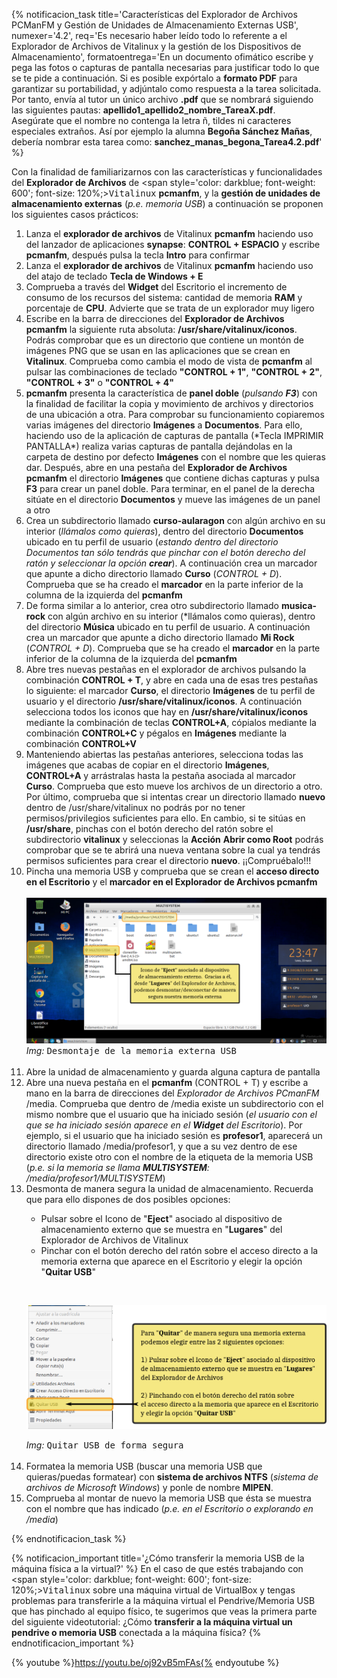 {% notificacion_task title='Características del Explorador de Archivos PCManFM y Gestión de Unidades de Almacenamiento Externas USB',
numexer='4.2',
req='Es necesario haber leído todo lo referente a el Explorador de Archivos de Vitalinux y la gestión de los Dispositivos de Almacenamiento',
formatoentrega='En un documento ofimático escribe y pega las fotos o capturas de pantalla necesarias para justificar todo lo que se te pide a continuación. Si es posible expórtalo a <b>formato PDF</b> para garantizar su portabilidad, y adjúntalo como respuesta a la tarea solicitada. Por tanto, envía al tutor un único archivo <b>.pdf</b> que se nombrará siguiendo las siguientes pautas: <b>apellido1_apellido2_nombre_TareaX.pdf</b>.
<br>
Asegúrate que el nombre no contenga la letra ñ, tildes ni caracteres especiales extraños. Así por ejemplo la alumna <b>Begoña Sánchez Mañas</b>, debería nombrar esta tarea como: <b>sanchez_manas_begona_Tarea4.2.pdf</b>' %}

Con la finalidad de familiarizarnos con las características y funcionalidades del <b>Explorador de Archivos</b> de <span style='color: darkblue; font-weight: 600'; font-size: 120%;><tt>Vitalinux</tt></span> <b>pcmanfm</b>, y la <b>gestión de unidades de almacenamiento externas</b> (<i>p.e. memoria USB</i>) a continuación se proponen los siguientes casos prácticos:

<ol>
<li>Lanza el <b>explorador de archivos</b> de Vitalinux <b>pcmanfm</b> haciendo uso del lanzador de aplicaciones <b>synapse</b>: <b>CONTROL + ESPACIO</b> y escribe <b>pcmanfm</b>, después pulsa la tecla <b>Intro</b> para confirmar</li>
<li>Lanza el <b>explorador de archivos</b> de Vitalinux <b>pcmanfm</b> haciendo uso del atajo de teclado <b>Tecla de Windows + E</b></li>
<li>Comprueba a través del <b>Widget</b> del Escritorio el incremento de consumo de los recursos del sistema: cantidad de memoria <b>RAM</b> y porcentaje de <b>CPU</b>.  Advierte que se trata de un explorador muy ligero</li>
<li>Escribe en la barra de direcciones del <b>Explorador de Archivos pcmanfm</b> la siguiente ruta absoluta: <b>/usr/share/vitalinux/iconos</b>.  Podrás comprobar que es un directorio que contiene un montón de imágenes PNG que se usan en las aplicaciones que se crean en <b>Vitalinux</b>.  Comprueba como cambia el modo de vista de <b>pcmanfm</b> al pulsar las combinaciones de teclado <b>"CONTROL + 1"</b>, <b>"CONTROL + 2"</b>, <b>"CONTROL + 3"</b> o <b>"CONTROL + 4"</b></li>
<li><b>pcmanfm</b> presenta la característica de <b>panel doble</b> (<i>pulsando <b>F3</b></i>)  con la finalidad de facilitar la copia y movimiento de archivos y directorios de una ubicación a otra. Para comprobar su funcionamiento copiaremos varias imágenes del directorio <b>Imágenes</b> a <b>Documentos</b>.  Para ello, haciendo uso de la aplicación de capturas de pantalla (*Tecla IMPRIMIR PANTALLA*) realiza varias capturas de pantalla dejándolas en la carpeta de destino por defecto <b>Imágenes</b> con el nombre que les quieras dar.  Después, abre en una pestaña del <b>Explorador de Archivos pcmanfm</b> el directorio <b>Imágenes</b> que contiene dichas capturas y pulsa <b>F3</b> para crear un panel doble.  Para terminar, en el panel de la derecha sitúate en el directorio <b>Documentos</b> y mueve las imágenes de un panel a otro</li>
<li>Crea un subdirectorio llamado <b>curso-aularagon</b> con algún archivo en su interior (<i>llámalos como quieras</i>), dentro del directorio <b>Documentos</b> ubicado en tu perfil de usuario (<i>estando dentro del directorio Documentos tan sólo tendrás que pinchar con el botón derecho del ratón y seleccionar la opción <b>crear</b></i>).  A continuación crea un marcador que apunte a dicho directorio llamado <b>Curso</b> (<i>CONTROL + D</i>). Comprueba que se ha creado el <b>marcador</b> en la parte inferior de la columna de la izquierda del <b>pcmanfm</b></li>
<li>De forma similar a lo anterior, crea otro subdirectorio llamado <b>musica-rock</b> con algún archivo en su interior (*llámalos como quieras</i>), dentro del directorio <b>Música</b> ubicado en tu perfil de usuario.  A continuación crea un marcador que apunte a dicho directorio llamado <b>Mi Rock</b> (<i>CONTROL + D</i>). Comprueba que se ha creado el <b>marcador</b> en la parte inferior de la columna de la izquierda del <b>pcmanfm</b></li>
<li>Abre tres nuevas pestañas en el explorador de archivos pulsando la combinación <b>CONTROL + T</b>, y abre en cada una de esas tres pestañas lo siguiente: el marcador <b>Curso</b>, el directorio <b>Imágenes</b> de tu perfil de usuario y el directorio <b>/usr/share/vitalinux/iconos</b>.  A continuación selecciona todos los iconos que hay en <b>/usr/share/vitalinux/iconos</b> mediante la combinación de teclas <b>CONTROL+A</b>, cópialos mediante la combinación <b>CONTROL+C</b> y pégalos en <b>Imágenes</b> mediante la combinación <b>CONTROL+V</b></li>
<li>Manteniendo abiertas las pestañas anteriores, selecciona todas las imágenes que acabas de copiar en el directorio <b>Imágenes</b>, <b>CONTROL+A</b> y arrástralas hasta la pestaña asociada al marcador <b>Curso</b>.  Comprueba que esto mueve los archivos de un directorio a otro.   Por último, comprueba que si intentas crear un directorio llamado <b>nuevo</b> dentro de </b>/usr/share/vitalinux</b> no podrás por no tener permisos/privilegios suficientes para ello.  En cambio, si te sitúas en <b>/usr/share</b>, pinchas con el botón derecho del ratón sobre el subdirectorio <b>vitalinux</b> y seleccionas la <b>Acción</b> <b>Abrir como Root</b> podrás comprobar que se te abrirá una nueva ventana sobre la cual ya tendrás permisos suficientes para crear el directorio <b>nuevo</b>. </i>¡¡Compruébalo!!!
</li>
<li>
Pincha una memoria USB y comprueba que se crean el <b>acceso directo en el Escritorio</b> y el <b>marcador en el Explorador de Archivos pcmanfm</b>
</li>
<br><div class="container">
<img class="coolimage" src="../img/Pcmanfm-desmontar-usb.png" alt="Imagen no Localizada">
<div class="imagetext_type2"><i>Img:</i> <tt>Desmontaje de la memoria externa USB</tt></div>
</div><br>
<li>
Abre la unidad de almacenamiento y guarda alguna captura de pantalla
</li>
<li>
Abre una nueva pestaña en el <b>pcmanfm</b> (CONTROL + T) y escribe </b>a mano</b> en la barra de direcciones del <i>Explorador de Archivos PCmanFM</i> </b>/media</b>.  Comprueba que dentro de </b>/media</b> existe un subdirectorio con el mismo nombre que el usuario que ha iniciado sesión (<i>el usuario con el que se ha iniciado sesión aparece en el <b>Widget</b> del Escritorio</i>).  Por ejemplo, si el usuario que ha iniciado sesión es <b>profesor1</b>, aparecerá un directorio llamado </b>/media/profesor1</b>, y que a su vez dentro de ese directorio existe otro con el nombre de la etiqueta de la memoria USB (<i>p.e. si la memoria se llama <b>MULTISYSTEM</b>: </b>/media/profesor1/MULTISYSTEM</b></i>)
</li>
<li>
Desmonta de manera segura la unidad de almacenamiento.  Recuerda que para ello dispones de dos posibles opciones:
</li>
<ul>
<li>
Pulsar sobre el Icono de "<b>Eject</b>" asociado al dispositivo de almacenamiento externo que se muestra en "<b>Lugares</b>" del Explorador de Archivos de Vitalinux
</li>
<li>
Pinchar con el botón derecho del ratón sobre el acceso directo a la memoria externa que aparece en el Escritorio y elegir la opción "<b>Quitar USB</b>"
</li>
</ul>

<br><div class="container">
<img class="coolimage" src="../img/Pcmanfm-quitar-usb.png" alt="Imagen no Localizada">
<div class="imagetext_type2"><i>Img:</i> <tt>Quitar USB de forma segura</tt></div>
</div><br>

<li>
Formatea la memoria USB (buscar una memoria USB que quieras/puedas formatear) con <b>sistema de archivos NTFS</b> (<i>sistema de archivos de Microsoft Windows</i>) y ponle de nombre <b>MIPEN</b>.
</li>
<li>
Comprueba al montar de nuevo la memoria USB que ésta se muestra con el nombre que has indicado (<i>p.e. en el Escritorio o explorando en /media</i>)
</li>

</ol>

{% endnotificacion_task %}


{% notificacion_important title='¿Cómo transferir la memoria USB de la máquina física a la virtual?' %}
En el caso de que estés trabajando con <span style='color: darkblue; font-weight: 600'; font-size: 120%;><tt>Vitalinux</tt></span> sobre una máquina virtual de VirtualBox y tengas problemas para transferirle a la máquina virtual el Pendrive/Memoria USB que has pinchado al equipo físico, te sugerimos que veas la primera parte del siguiente videotutorial: ¿Cómo <b>transferir a la máquina virtual un pendrive o memoria USB</b> conectada a la máquina física?
{% endnotificacion_important %}

{% youtube %}https://youtu.be/oj92vB5mFAs{% endyoutube %}








